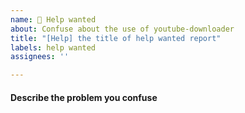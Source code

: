 ```yaml
---
name: 🥺 Help wanted
about: Confuse about the use of youtube-downloader
title: "[Help] the title of help wanted report"
labels: help wanted
assignees: ''

---
```


#### Describe the problem you confuse
